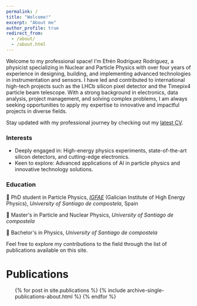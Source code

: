```yaml
---
permalink: /
title: "Welcome!"
excerpt: "About me"
author_profile: true
redirect_from: 
  - /about/
  - /about.html
---
```


Welcome to my professional space! I’m Efrén Rodríguez Rodríguez, a physicist specializing in Nuclear and Particle Physics with over four years of experience in designing, building, and implementing advanced technologies in instrumentation and sensors. I have led and contributed to international high-tech projects such as the LHCb silicon pixel detector and the Timepix4 particle beam telescope. With a strong background in electronics, data analysis, project management, and solving complex problems, I am always seeking opportunities to apply my expertise to innovative and impactful projects in diverse fields.

Stay updated with my professional journey by checking out my [latest CV](http://EfrenPy.github.io/files/Efren_Rodriguez_CV.pdf).

### Interests
- Deeply engaged in: High-energy physics experiments, state-of-the-art silicon detectors, and cutting-edge electronics.
- Keen to explore: Advanced applications of AI in particle physics and innovative technology solutions.

### Education
:hatched_chick: PhD student in Particle Physics, [_IGFAE_](https://igfae.usc.es/igfae/) (Galician Institute of High Energy Physics), _University of Santiago de compostela_, Spain
      
:hatching_chick: Master's in Particle and Nuclear Physics, _University of Santiago de compostela_
      
:egg: Bachelor's in Physics, _University of Santiago de compostela_

Feel free to explore my contributions to the field through the list of publications available on this site.

Publications
======
  <ul>{% for post in site.publications %}
    {% include archive-single-publications-about.html %}
  {% endfor %}</ul>
